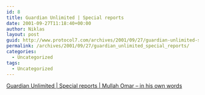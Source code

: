 ```yaml
---
id: 8
title: Guardian Unlimited | Special reports
date: 2001-09-27T11:18:40+00:00
author: Niklas
layout: post
guid: http://www.protocol7.com/archives/2001/09/27/guardian-unlimited-special-reports/
permalink: /archives/2001/09/27/guardian_unlimited_special_reports/
categories:
  - Uncategorized
tags:
  - Uncategorized
---
```

<div class='microid-7b35275b950f58161f7c74e892f6401efa3a1f12'>
  <p>
    <a href="http://www.guardian.co.uk/afghanistan/story/0,1284,558272,00.html">Guardian Unlimited | Special reports | Mullah Omar &#8211; in his own words</a>
  </p>
</div>